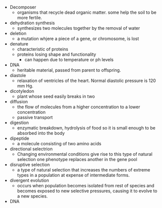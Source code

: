 - Decomposer
	- organisms that recycle dead organic matter. some help the soil to be more fertile.
- dehydration synthesis
	- synthesizes two molecules together by the removal of water
- deletion
	- a mutation whjere a piece of a gene, or chromosome, is lost
- denature
	- characteristic of proteins
	- proteins losing shape and functionality
		- can happen due to temperature or ph levels
- DNA
	- heritable material, passed from parent to offspring.
- diastole
	- relaxation of ventricles of the heart. Normal diastolic pressure is 120 mm Hg.
- dicotyledon
	- plant whose seed easily breaks in two
- diffusion
	- the flow of molecules from a higher concentration to a lower concentration
	- passive transport
- digestion
	- enzymatic breakdown, hydrolysis of food so it is small enough to be absorbed into the body
- dipeptide
	- a molecule consisting of two amino acids
- directional selectrion
	- Changing environmental conditions give rise to this type of natural selection one phenotype replaces another in the gene pool
- disruptive selection
	- a type of natural selection that increases the numbers of extreme types in a population at expense of intermediate forms.
- divergent evolution
	- occurs when population becomes isolated from rest of species and becomes exposed to new selective pressures, causing it to evolve to a new species.
- DNA